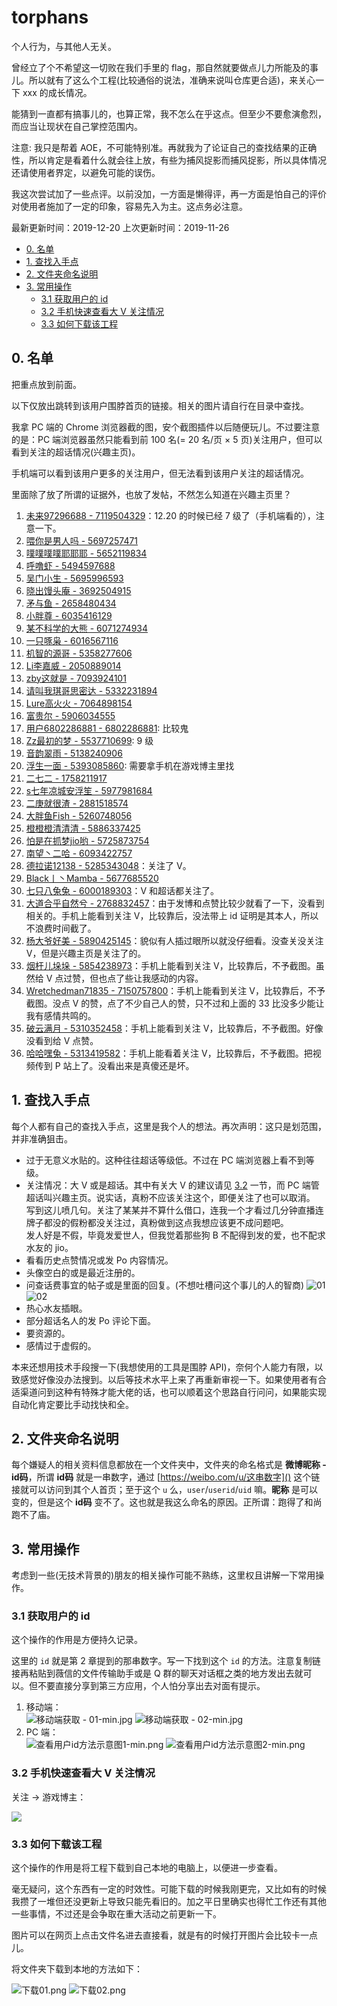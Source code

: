 # torphans

个人行为，与其他人无关。

曾经立了个不希望这一切败在我们手里的 flag，那自然就要做点儿力所能及的事儿。所以就有了这么个工程(比较通俗的说法，准确来说叫仓库更合适)，来关心一下 xxx 的成长情况。

能猜到一直都有搞事儿的，也算正常，我不怎么在乎这点。但至少不要愈演愈烈，而应当让现状在自己掌控范围内。

注意: 我只是帮着 AOE，不可能特别准。再就我为了论证自己的查找结果的正确性，所以肯定是看着什么就会往上放，有些为捕风捉影而捕风捉影，所以具体情况还请使用者界定，以避免可能的误伤。

我这次尝试加了一些点评。以前没加，一方面是懒得评，再一方面是怕自己的评价对使用者施加了一定的印象，容易先入为主。这点务必注意。

最新更新时间：2019-12-20
上次更新时间：2019-11-26

<!-- MarkdownTOC -->

- [0. 名单](#0-%E5%90%8D%E5%8D%95)
- [1. 查找入手点](#1-%E6%9F%A5%E6%89%BE%E5%85%A5%E6%89%8B%E7%82%B9)
- [2. 文件夹命名说明](#2-%E6%96%87%E4%BB%B6%E5%A4%B9%E5%91%BD%E5%90%8D%E8%AF%B4%E6%98%8E)
- [3. 常用操作](#3-%E5%B8%B8%E7%94%A8%E6%93%8D%E4%BD%9C)
    - [3.1 获取用户的 id](#31-%E8%8E%B7%E5%8F%96%E7%94%A8%E6%88%B7%E7%9A%84-id)
    - [3.2 手机快速查看大 V 关注情况](#32-%E6%89%8B%E6%9C%BA%E5%BF%AB%E9%80%9F%E6%9F%A5%E7%9C%8B%E5%A4%A7-v-%E5%85%B3%E6%B3%A8%E6%83%85%E5%86%B5)
    - [3.3 如何下载该工程](#33-%E5%A6%82%E4%BD%95%E4%B8%8B%E8%BD%BD%E8%AF%A5%E5%B7%A5%E7%A8%8B)

<!-- /MarkdownTOC -->


<a id="0-%E5%90%8D%E5%8D%95"></a>
## 0. 名单

把重点放到前面。

以下仅放出跳转到该用户围脖首页的链接。相关的图片请自行在目录中查找。

我拿 PC 端的 Chrome 浏览器截的图，安个截图插件以后随便玩儿。不过要注意的是：PC 端浏览器虽然只能看到前 100 名(= 20 名/页 × 5 页)关注用户，但可以看到关注的超话情况(兴趣主页)。

手机端可以看到该用户更多的关注用户，但无法看到该用户关注的超话情况。

里面除了放了所谓的证据外，也放了发帖，不然怎么知道在兴趣主页里？

1. [未来97296688 - 7119504329](https://weibo.com/u/7119504329)：12.20 的时候已经 7 级了（手机端看的），注意一下。
2. [喂你是男人吗 - 5697257471](https://weibo.com/u/5697257471)
3. [噗噗噗噗耶耶耶 - 5652119834](https://weibo.com/u/5652119834)
4. [呼噜虾 - 5494597688](https://weibo.com/u/5494597688)
5. [吴门小生 - 5695996593](https://weibo.com/u/5695996593)
6. [晓出馒头庵 - 3692504915](https://weibo.com/u/3692504915)
7. [矛与鱼 - 2658480434](https://weibo.com/u/2658480434)
8. [小胖尊 - 6035416129](https://weibo.com/u/6035416129)
9. [某不科学的大熊 - 6071274934](https://weibo.com/u/6071274934)
10. [一只啄枭 - 6016567116](https://weibo.com/u/6016567116)
11. [机智的源哥 - 5358277606](https://weibo.com/u/5358277606)
12. [Li李嘉威 - 2050889014](https://weibo.com/u/2050889014)
13. [zby这就是 - 7093924101](https://weibo.com/u/7093924101)
14. [请叫我琪哥思密达 - 5332231894](https://weibo.com/u/5332231894)
15. [Lure高火火 - 7064898154](https://weibo.com/u/7064898154)
16. [富贵尔 - 5906034555](https://weibo.com/u/5906034555)
17. [用户6802286881 - 6802286881](https://weibo.com/u/6802286881): 比较鬼
18. [Zz最初的梦 - 5537710699](https://weibo.com/u/5537710699): 9 级
19. [音韵翠雨 - 5138240906](https://weibo.com/u/5138240906)
20. [浮生一面 - 5393085860](https://weibo.com/u/5393085860): 需要拿手机在游戏博主里找
21. [二七二 - 1758211917](https://weibo.com/u/1758211917)
22. [s七年凉城安浮笙 - 5977981684](https://weibo.com/u/5977981684)
23. [二庚就很渣 - 2881518574](https://weibo.com/u/2881518574)
24. [大胖鱼Fish - 5260748056](https://weibo.com/u/5260748056)
25. [橙橙橙清清清 - 5886337425](https://weibo.com/u/5886337425)
26. [怕是在抓梦jio哟 - 5725873754](https://weibo.com/u/5725873754)
27. [南望丶二哈 - 6093422757](https://weibo.com/u/6093422757)
28. [德拉诺12138 - 5285343048](https://weibo.com/u/5285343048)：关注了 V。
29. [Black丨丶Mamba - 5677685520](https://weibo.com/u/5677685520)
30. [七只八兔兔 - 6000189303](https://weibo.com/u/6000189303)：V 和超话都关注了。
31. [大道合乎自然兮 - 2768832457](https://weibo.com/u/2768832457)：由于发博和点赞比较少就看了一下，没看到相关的。手机上能看到关注 V，比较靠后，没法带上 id 证明是其本人，所以不浪费时间截了。
32. [杨大爷好美 - 5890425145](https://weibo.com/u/5890425145)：貌似有人插过眼所以就没仔细看。没查关没关注 V，但是兴趣主页是关注了的。
33. [烟杆儿垛垛 - 5854238973](https://weibo.com/u/5854238973)：手机上能看到关注 V，比较靠后，不予截图。虽然给 V 点过赞，但也点了些让我感动的内容。
34. [Wretchedman71835 - 7150757800](https://weibo.com/u/7150757800)：手机上能看到关注 V，比较靠后，不予截图。没点 V 的赞，点了不少自己人的赞，只不过和上面的 33 比没多少能让我有感情共鸣的。
35. [破云满月 - 5310352458](https://weibo.com/u/5310352458)：手机上能看到关注 V，比较靠后，不予截图。好像没看到给 V 点赞。
36. [哈哈嘿兔 - 5313419582](https://weibo.com/u/5313419582)：手机上能看着关注 V，比较靠后，不予截图。把视频传到 P 站上了。没看出来是真傻还是坏。


<a id="1-%E6%9F%A5%E6%89%BE%E5%85%A5%E6%89%8B%E7%82%B9"></a>
## 1. 查找入手点

每个人都有自己的查找入手点，这里是我个人的想法。再次声明：这只是划范围，并非准确狙击。

* 过于无意义水贴的。这种往往超话等级低。不过在 PC 端浏览器上看不到等级。
* 关注情况：大 V 或是超话。其中有关大 V 的建议请见 [3.2](#32-%E6%89%8B%E6%9C%BA%E5%BF%AB%E9%80%9F%E6%9F%A5%E7%9C%8B%E5%A4%A7-v-%E5%85%B3%E6%B3%A8%E6%83%85%E5%86%B5) 一节，而 PC 端管超话叫兴趣主页。说实话，真粉不应该关注这个，即便关注了也可以取消。<br/>写到这儿喷几句。关注了某某并不算什么借口，连我一个才看过几分钟直播连牌子都没的假粉都没关注过，真粉做到这点我想应该更不成问题吧。<br/>发人好是不假，毕竟发爱世人，但我觉着那些狗 B 不配得到发的爱，也不配求水友的 jio。
* 看看历史点赞情况或发 Po 内容情况。
* 头像空白的或是最近注册的。
* 问查话费事宜的帖子或是里面的回复。(不想吐槽问这个事儿的人的智商) ![01](https://upload.cc/i1/2019/11/22/KizwFX.png) ![02](https://upload.cc/i1/2019/11/22/RLm3e6.png)
* 热心水友插眼。
* 部分超话名人的发 Po 评论下面。
* 要资源的。
* 感情过于虚假的。

本来还想用技术手段搜一下(我想使用的工具是围脖 API)，奈何个人能力有限，以致感觉好像没办法搜到。以后等技术水平上来了再重新审视一下。如果使用者有合适渠道问到这种有特殊才能大佬的话，也可以顺着这个思路自行问问，如果能实现自动化肯定要比手动找快和全。

<a id="2-%E6%96%87%E4%BB%B6%E5%A4%B9%E5%91%BD%E5%90%8D%E8%AF%B4%E6%98%8E"></a>
## 2. 文件夹命名说明

每个嫌疑人的相关资料信息都放在一个文件夹中，文件夹的命名格式是 **微博昵称 - id码**，所谓 **id码** 就是一串数字，通过 [https://weibo.com/u/这串数字]() 这个链接就可以访问到其个人首页；至于这个 `u` 么，`user`/`userid`/`uid` 嘛。**昵称** 是可以变的，但是这个 **id码** 变不了。这也就是我这么命名的原因。正所谓：跑得了和尚跑不了庙。

<a id="3-%E5%B8%B8%E7%94%A8%E6%93%8D%E4%BD%9C"></a>
## 3. 常用操作

考虑到一些(无技术背景的)朋友的相关操作可能不熟练，这里权且讲解一下常用操作。

<a id="31-%E8%8E%B7%E5%8F%96%E7%94%A8%E6%88%B7%E7%9A%84-id"></a>
### 3.1 获取用户的 id

这个操作的作用是方便持久记录。

这里的 `id` 就是第 2 章提到的那串数字。写一下找到这个 `id` 的方法。注意复制链接再粘贴到薇信的文件传输助手或是 Q 群的聊天对话框之类的地方发出去就可以。但不要直接分享到第三方应用，个人怕分享出去对面有提示。

1. 移动端：<br/>![移动端获取 - 01-min.jpg](https://i.loli.net/2019/11/22/3GD1cL98PXeyIxm.jpg) ![移动端获取 - 02-min.jpg](https://i.loli.net/2019/11/22/VjeG7E2bAYvFonD.jpg)
2. PC 端：<br/>![查看用户id方法示意图1-min.png](https://i.loli.net/2019/11/22/djYZDFukxwL9om1.png) ![查看用户id方法示意图2-min.png](https://i.loli.net/2019/11/22/cVsaFlSDJIvwp3X.png)

<a id="32-%E6%89%8B%E6%9C%BA%E5%BF%AB%E9%80%9F%E6%9F%A5%E7%9C%8B%E5%A4%A7-v-%E5%85%B3%E6%B3%A8%E6%83%85%E5%86%B5"></a>
### 3.2 手机快速查看大 V 关注情况

关注 → 游戏博主：

![](https://i.loli.net/2019/12/20/gIRC5wyQr3p7civ.jpg)

<a id="33-%E5%A6%82%E4%BD%95%E4%B8%8B%E8%BD%BD%E8%AF%A5%E5%B7%A5%E7%A8%8B"></a>
### 3.3 如何下载该工程

这个操作的作用是将工程下载到自己本地的电脑上，以便进一步查看。

毫无疑问，这个东西有一定的时效性。可能下载的时候我刚更完，又比如有的时候我攒了一堆但还没更新上导致只能先看旧的。加之平日里确实也得忙工作还有其他一些事情，不过还是会争取在重大活动之前更新一下。

图片可以在网页上点击文件名进去直接看，就是有的时候打开图片会比较卡一点儿。

将文件夹下载到本地的方法如下：

![下载01.png](https://i.loli.net/2019/11/23/r1TJ2tB7k5zvlib.png)
![下载02.png](https://i.loli.net/2019/11/23/6lkTjxuh2RtEZQz.png)